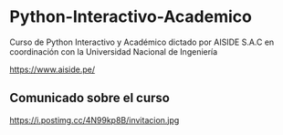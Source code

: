 # Python-Interactivo-Academico

Curso de Python Interactivo y Académico dictado por AISIDE S.A.C en coordinación con la Universidad Nacional de Ingeniería

https://www.aiside.pe/

## Comunicado sobre el curso

https://i.postimg.cc/4N99kp8B/invitacion.jpg
